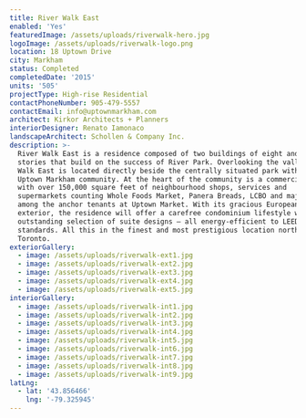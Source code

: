 ```yaml
---
title: River Walk East
enabled: 'Yes'
featuredImage: /assets/uploads/riverwalk-hero.jpg
logoImage: /assets/uploads/riverwalk-logo.png
location: 18 Uptown Drive
city: Markham
status: Completed
completedDate: '2015'
units: '505'
projectType: High-rise Residential
contactPhoneNumber: 905-479-5557
contactEmail: info@uptownmarkham.com
architect: Kirkor Architects + Planners
interiorDesigner: Renato Iamonaco
landscapeArchitect: Schollen & Company Inc.
description: >-
  River Walk East is a residence composed of two buildings of eight and 20
  stories that build on the success of River Park. Overlooking the valley, River
  Walk East is located directly beside the centrally situated park within the
  Uptown Markham community. At the heart of the community is a commercial plaza
  with over 150,000 square feet of neighbourhood shops, services and
  supermarkets counting Whole Foods Market, Panera Breads, LCBO and major banks
  among the anchor tenants at Uptown Market. With its gracious European-inspired
  exterior, the residence will offer a carefree condominium lifestyle with an
  outstanding selection of suite designs – all energy-efficient to LEED® Gold
  standards. All this in the finest and most prestigious location north of
  Toronto.
exteriorGallery:
  - image: /assets/uploads/riverwalk-ext1.jpg
  - image: /assets/uploads/riverwalk-ext2.jpg
  - image: /assets/uploads/riverwalk-ext3.jpg
  - image: /assets/uploads/riverwalk-ext4.jpg
  - image: /assets/uploads/riverwalk-ext5.jpg
interiorGallery:
  - image: /assets/uploads/riverwalk-int1.jpg
  - image: /assets/uploads/riverwalk-int2.jpg
  - image: /assets/uploads/riverwalk-int3.jpg
  - image: /assets/uploads/riverwalk-int4.jpg
  - image: /assets/uploads/riverwalk-int5.jpg
  - image: /assets/uploads/riverwalk-int6.jpg
  - image: /assets/uploads/riverwalk-int7.jpg
  - image: /assets/uploads/riverwalk-int8.jpg
  - image: /assets/uploads/riverwalk-int9.jpg
latLng:
  - lat: '43.856466'
    lng: '-79.325945'
---
```


